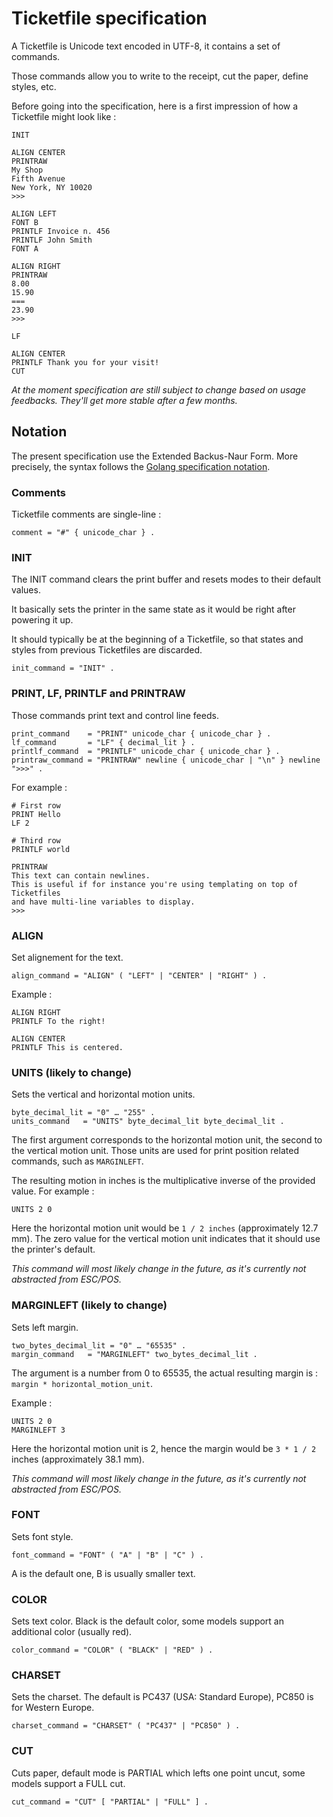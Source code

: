 # Ticketfile specification

A Ticketfile is Unicode text encoded in UTF-8, it contains a set of commands.

Those commands allow you to write to the receipt, cut the paper, define styles, etc.

Before going into the specification, here is a first impression of how a Ticketfile might look like :

    INIT
    
    ALIGN CENTER
    PRINTRAW
    My Shop
    Fifth Avenue
    New York, NY 10020
    >>>
    
    ALIGN LEFT
    FONT B
    PRINTLF Invoice n. 456
    PRINTLF John Smith
    FONT A
    
    ALIGN RIGHT
    PRINTRAW
    8.00
    15.90
    ===
    23.90
    >>>

    LF
 
    ALIGN CENTER
    PRINTLF Thank you for your visit!
    CUT

*At the moment specification are still subject to change based on usage feedbacks.
They'll get more stable after a few months.*

## Notation

The present specification use the Extended Backus-Naur Form.
More precisely, the syntax follows the [Golang specification notation](https://golang.org/ref/spec#Notation).

### Comments

Ticketfile comments are single-line :

``` ebnf
comment = "#" { unicode_char } .
```

### INIT

The INIT command clears the print buffer and resets modes to their default values.

It basically sets the printer in the same state as it would be right after powering it up.

It should typically be at the beginning of a Ticketfile, so that states and styles from
previous Ticketfiles are discarded.

``` ebnf
init_command = "INIT" .
```

### PRINT, LF, PRINTLF and PRINTRAW

Those commands print text and control line feeds.

``` ebnf
print_command    = "PRINT" unicode_char { unicode_char } .
lf_command       = "LF" { decimal_lit } .
printlf_command  = "PRINTLF" unicode_char { unicode_char } .
printraw_command = "PRINTRAW" newline { unicode_char | "\n" } newline ">>>" .
```

For example :

    # First row
    PRINT Hello
    LF 2

    # Third row
    PRINTLF world

    PRINTRAW
    This text can contain newlines.
    This is useful if for instance you're using templating on top of Ticketfiles
    and have multi-line variables to display.
    >>>

### ALIGN

Set alignement for the text.

``` ebnf
align_command = "ALIGN" ( "LEFT" | "CENTER" | "RIGHT" ) .
```

Example :

    ALIGN RIGHT
    PRINTLF To the right!

    ALIGN CENTER
    PRINTLF This is centered.

### UNITS (likely to change)

Sets the vertical and horizontal motion units.

``` ebnf
byte_decimal_lit = "0" … "255" .
units_command   = "UNITS" byte_decimal_lit byte_decimal_lit .
```

The first argument corresponds to the horizontal motion unit, the second to the vertical motion unit. Those units are used for print position related commands, such as `MARGINLEFT`.

The resulting motion in inches is the multiplicative inverse of the provided value. For example :

    UNITS 2 0

Here the horizontal motion unit would be `1 / 2 inches` (approximately 12.7 mm).
The zero value for the vertical motion unit indicates that it should use the printer's default.

*This command will most likely change in the future, as it's currently not abstracted from ESC/POS.*

### MARGINLEFT (likely to change)

Sets left margin.

``` ebnf
two_bytes_decimal_lit = "0" … "65535" .
margin_command   = "MARGINLEFT" two_bytes_decimal_lit .
```

The argument is a number from 0 to 65535, the actual resulting margin is :
`margin * horizontal_motion_unit`.

Example :

    UNITS 2 0
    MARGINLEFT 3

Here the horizontal motion unit is 2, hence the margin would be `3 * 1 / 2` inches (approximately 38.1 mm).

*This command will most likely change in the future, as it's currently not abstracted from ESC/POS.*

### FONT

Sets font style.

``` ebnf
font_command = "FONT" ( "A" | "B" | "C" ) .
```

A is the default one, B is usually smaller text.

### COLOR

Sets text color. Black is the default color, some models support an additional color (usually red).

``` ebnf
color_command = "COLOR" ( "BLACK" | "RED" ) .
```

### CHARSET

Sets the charset. The default is PC437 (USA: Standard Europe), PC850 is for Western Europe.

``` ebnf
charset_command = "CHARSET" ( "PC437" | "PC850" ) .
```

### CUT

Cuts paper, default mode is PARTIAL which lefts one point uncut, some models support a FULL cut.

``` ebnf
cut_command = "CUT" [ "PARTIAL" | "FULL" ] .
```
